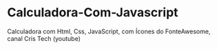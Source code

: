 # Calculadora-Com-Javascript
Calculadora com Html, Css, JavaScript, com Ícones do FonteAwesome, canal Cris Tech (youtube)
